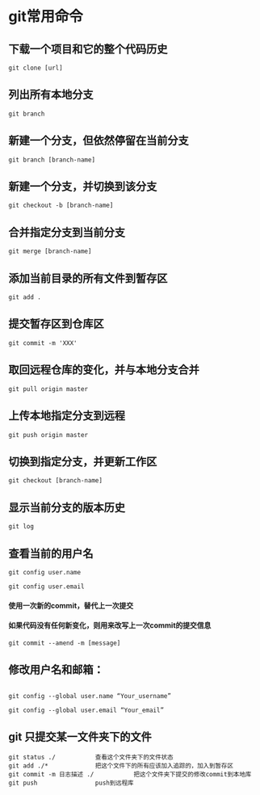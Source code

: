 # git常用命令

## 下载一个项目和它的整个代码历史

```
git clone [url]
```


## 列出所有本地分支

 ```
git branch
```


## 新建一个分支，但依然停留在当前分支

 ```
 git branch [branch-name]
 ```


## 新建一个分支，并切换到该分支

```
git checkout -b [branch-name]
```


## 合并指定分支到当前分支

 ```
git merge [branch-name]
```


## 添加当前目录的所有文件到暂存区
 ```
 git add .
```

## 提交暂存区到仓库区

 ```
git commit -m 'XXX'
```

## 取回远程仓库的变化，并与本地分支合并
```
git pull origin master
```


## 上传本地指定分支到远程
```
git push origin master
```



## 切换到指定分支，并更新工作区

```
git checkout [branch-name]
```


## 显示当前分支的版本历史
```
git log
```


## 查看当前的用户名
```
git config user.name

git config user.email
```

#### 使用一次新的commit，替代上一次提交
#### 如果代码没有任何新变化，则用来改写上一次commit的提交信息
```
git commit --amend -m [message]
```

## 修改用户名和邮箱：

```

git config --global user.name “Your_username”

git config --global user.email “Your_email”

```

## git 只提交某一文件夹下的文件

```
git status ./           查看这个文件夹下的文件状态
git add ./*             把这个文件下的所有应该加入追踪的，加入到暂存区
git commit -m 日志描述 ./           把这个文件夹下提交的修改commit到本地库
git push                push到远程库

```
